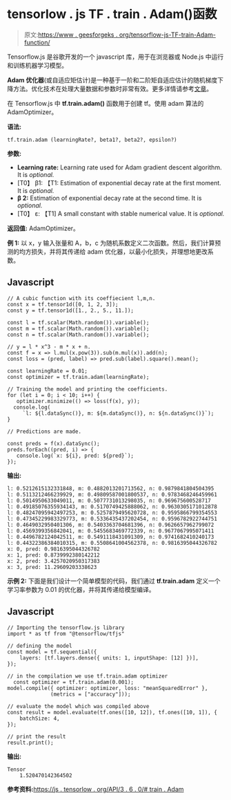 # tensorlow . js TF . train . Adam()函数

> 原文:[https://www . geesforgeks . org/tensorflow-js-TF-train-Adam-function/](https://www.geeksforgeeks.org/tensorflow-js-tf-train-adam-function/)

Tensorflow.js 是谷歌开发的一个 javascript 库，用于在浏览器或 Node.js 中运行和训练机器学习模型。

**Adam 优化器**(或自适应矩估计)是一种基于一阶和二阶矩自适应估计的随机梯度下降方法。优化技术在处理大量数据和参数时非常有效。更多详情请参考[文章](https://www.geeksforgeeks.org/intuition-of-adam-optimizer/)。

在 Tensorflow.js 中 **tf.train.adam()** 函数用于创建 tf。使用 adam 算法的 AdamOptimizer。

**语法:**

```
tf.train.adam (learningRate?, beta1?, beta2?, epsilon?)
```

**参数:**

*   **Learning rate:** Learning rate used for Adam gradient descent algorithm. It is *optional.*
*   [T0】 β1: 【T1: Estimation of exponential decay rate at the first moment. It is *optional.*
*   **β 2:** Estimation of exponential decay rate at the second time. It is *optional.*
*   [T0】 ε: 【T1] A small constant with stable numerical value. It is *optional.*

**返回值:** AdamOptimizer。

**例 1:** 以 x，y 输入张量和 A，b，c 为随机系数定义二次函数。然后，我们计算预测的均方损失，并将其传递给 adam 优化器，以最小化损失，并理想地更改系数。

## Javascript

```
// A cubic function with its coeffiecient l,m,n.
const x = tf.tensor1d([0, 1, 2, 3]);
const y = tf.tensor1d([1., 2., 5., 11.]);

const l = tf.scalar(Math.random()).variable();
const m = tf.scalar(Math.random()).variable();
const n = tf.scalar(Math.random()).variable();

// y = l * x^3 - m * x + n.
const f = x => l.mul(x.pow(3)).sub(m.mul(x)).add(n);
const loss = (pred, label) => pred.sub(label).square().mean();

const learningRate = 0.01;
const optimizer = tf.train.adam(learningRate);

// Training the model and printing the coefficients.
for (let i = 0; i < 10; i++) {
   optimizer.minimize(() => loss(f(x), y));
  console.log(
     `l: ${l.dataSync()}, m: ${m.dataSync()}, n: ${n.dataSync()}`);
}

// Predictions are made.

const preds = f(x).dataSync();
preds.forEach((pred, i) => {
   console.log(`x: ${i}, pred: ${pred}`);
});
```

**输出:**

```
l: 0.5212615132331848, m: 0.4882013201713562, n: 0.9879841804504395
l: 0.5113212466239929, m: 0.49809587001800537, n: 0.9783468246459961
l: 0.5014950633049011, m: 0.5077731013298035, n: 0.969675600528717
l: 0.49185076355934143, m: 0.5170749425888062, n: 0.9630305171012878
l: 0.48247095942497253, m: 0.5257879495620728, n: 0.9595866799354553
l: 0.47345229983329773, m: 0.5336435437202454, n: 0.9596782922744751
l: 0.4649032950401306, m: 0.5403363704681396, n: 0.9626657962799072
l: 0.4569399356842041, m: 0.5455683469772339, n: 0.9677067995071411
l: 0.4496782124042511, m: 0.5491118431091309, n: 0.9741682410240173
l: 0.44322386384010315, m: 0.5508641004562378, n: 0.9816395044326782
x: 0, pred: 0.9816395044326782
x: 1, pred: 0.8739992380142212
x: 2, pred: 3.4257020950317383
x: 3, pred: 11.29609203338623
```

**示例 2:** 下面是我们设计一个简单模型的代码，我们通过 **tf.train.adam** 定义一个学习率参数为 0.01 的优化器，并将其传递给模型编译。

## Javascript

```
// Importing the tensorflow.js library
import * as tf from "@tensorflow/tfjs"

// defining the model
const model = tf.sequential({
    layers: [tf.layers.dense({ units: 1, inputShape: [12] })],
});

// in the compilation we use tf.train.adam optimizer
  const optimizer = tf.train.adam(0.001);
model.compile({ optimizer: optimizer, loss: "meanSquaredError" },
              (metrics = ["accuracy"]));

// evaluate the model which was compiled above
const result = model.evaluate(tf.ones([10, 12]), tf.ones([10, 1]), {
    batchSize: 4,
});

// print the result
result.print();
```

**输出:**

```
Tensor
    1.520470142364502
```

**参考资料:**[https://js . tensorlow . org/API/3 . 6 . 0/# train . Adam](https://js.tensorflow.org/api/3.6.0/#train.adam)